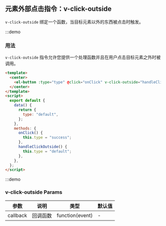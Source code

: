 ## 元素外部点击指令：v-click-outside

`v-click-outside` 绑定一个函数，当目标元素以外的东西被点击时触发。

:::demo

### 用法

`v-click-outside` 指令允许您提供一个处理函数并且在用户点击目标元素之外时被调用。

```html
<template>
  <center>
    <el-button :type="type" @click="onClick" v-click-outside="handleClickOutside">Button</el-button>
  </center>
</template>
<script>
  export default {
    data() {
      return {
        type: "default",
      };
    },
    methods: {
      onClick() {
        this.type = "success";
      },
      handleClickOutside() {
        this.type = "default";
      },
    },
  };
</script>
```

:::demo

### v-click-outside Params

| 参数     | 说明     | 类型            | 默认值 |
| -------- | -------- | --------------- | ------ |
| callback | 回调函数 | function(event) | -      |
